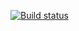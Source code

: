 [![Build status](https://ci.appveyor.com/api/projects/status/cl5gq6twbxj6gnay?svg=true)](https://ci.appveyor.com/project/Berengalina/api-ci-homework)